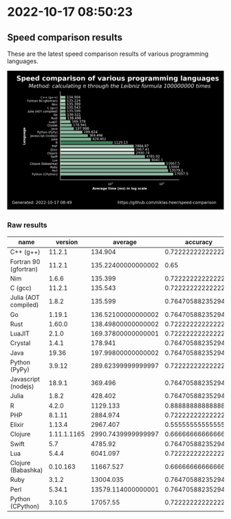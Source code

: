 # 2022-10-17 08:50:23

## Speed comparison results

These are the latest speed comparison results of various programming languages.

![plot](../assets/2022-10-17T085023/combined_results.png "Speed comparison of programming languages")

### Raw results

| name                  | version     | average            | accuracy           |
| --------------------- | ----------- | ------------------ | ------------------ |
| C++ (g++)             | 11.2.1      | 134.904            | 0.7222222222222222 |
| Fortran 90 (gfortran) | 11.2.1      | 135.22400000000002 | 0.65               |
| Nim                   | 1.6.6       | 135.399            | 0.7222222222222222 |
| C (gcc)               | 11.2.1      | 135.543            | 0.7222222222222222 |
| Julia (AOT compiled)  | 1.8.2       | 135.599            | 0.7647058823529411 |
| Go                    | 1.19.1      | 136.52100000000002 | 0.7647058823529411 |
| Rust                  | 1.60.0      | 138.49800000000002 | 0.7222222222222222 |
| LuaJIT                | 2.1.0       | 169.37800000000001 | 0.7222222222222222 |
| Crystal               | 1.4.1       | 178.941            | 0.7647058823529411 |
| Java                  | 19.36       | 197.99800000000002 | 0.7647058823529411 |
| Python (PyPy)         | 3.9.12      | 289.62399999999997 | 0.7222222222222222 |
| Javascript (nodejs)   | 18.9.1      | 369.496            | 0.7647058823529411 |
| Julia                 | 1.8.2       | 428.402            | 0.7647058823529411 |
| R                     | 4.2.0       | 1129.133           | 0.8888888888888888 |
| PHP                   | 8.1.11      | 2884.974           | 0.7222222222222222 |
| Elixir                | 1.13.4      | 2967.407           | 0.5555555555555556 |
| Clojure               | 1.11.1.1165 | 2990.7439999999997 | 0.6666666666666666 |
| Swift                 | 5.7         | 4785.92            | 0.7647058823529411 |
| Lua                   | 5.4.4       | 6041.097           | 0.7222222222222222 |
| Clojure (Babashka)    | 0.10.163    | 11667.527          | 0.6666666666666666 |
| Ruby                  | 3.1.2       | 13004.035          | 0.7647058823529411 |
| Perl                  | 5.34.1      | 13579.114000000001 | 0.7647058823529411 |
| Python (CPython)      | 3.10.5      | 17057.55           | 0.7222222222222222 |
